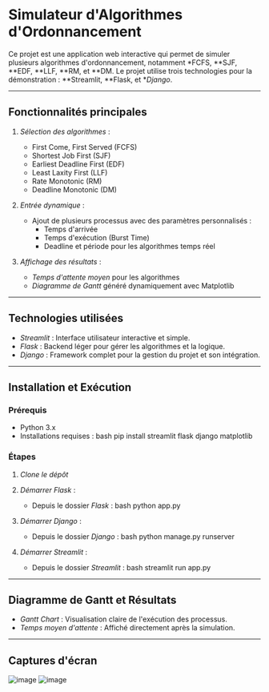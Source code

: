 
# Simulateur d'Algorithmes d'Ordonnancement

Ce projet est une application web interactive qui permet de simuler plusieurs algorithmes d'ordonnancement, notamment *FCFS, **SJF, **EDF, **LLF, **RM, et **DM. Le projet utilise trois technologies pour la démonstration : **Streamlit, **Flask, et **Django*.

---

## Fonctionnalités principales

1. *Sélection des algorithmes* :
   - First Come, First Served (FCFS)
   - Shortest Job First (SJF)
   - Earliest Deadline First (EDF)
   - Least Laxity First (LLF)
   - Rate Monotonic (RM)
   - Deadline Monotonic (DM)

2. *Entrée dynamique* :
   - Ajout de plusieurs processus avec des paramètres personnalisés :
     - Temps d'arrivée
     - Temps d'exécution (Burst Time)
     - Deadline et période pour les algorithmes temps réel

3. *Affichage des résultats* :
   - *Temps d'attente moyen* pour les algorithmes
   - *Diagramme de Gantt* généré dynamiquement avec Matplotlib

---

## Technologies utilisées

- *Streamlit* : Interface utilisateur interactive et simple.
- *Flask* : Backend léger pour gérer les algorithmes et la logique.
- *Django* : Framework complet pour la gestion du projet et son intégration.

---

## Installation et Exécution

### Prérequis

- Python 3.x
- Installations requises :
   bash
   pip install streamlit flask django matplotlib
   

### Étapes

1. *Clone le dépôt* 
   

2. *Démarrer Flask* :
   - Depuis le dossier *Flask* :
     bash
     python app.py
     

3. *Démarrer Django* :
   - Depuis le dossier *Django* :
     bash
     python manage.py runserver
     

4. *Démarrer Streamlit* :
   - Depuis le dossier *Streamlit* :
     bash
     streamlit run app.py
     

---

## Diagramme de Gantt et Résultats

- *Gantt Chart* : Visualisation claire de l'exécution des processus.
- *Temps moyen d'attente* : Affiché directement après la simulation.

---

## Captures d'écran
![image](https://github.com/user-attachments/assets/c445a524-1aa3-478c-8a2a-a1bc1f1e13b3)
![image](https://github.com/user-attachments/assets/5d915cd8-649f-49a4-8231-cec8db656696)

